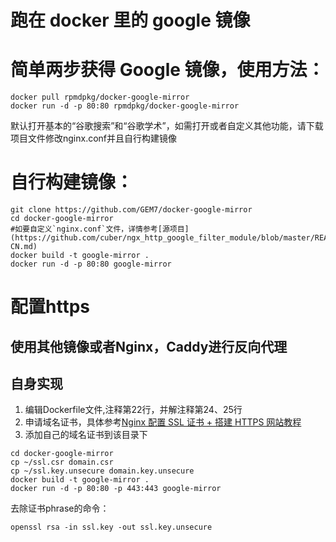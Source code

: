# 跑在 docker 里的 google 镜像

# 简单两步获得 Google 镜像，使用方法：

```
docker pull rpmdpkg/docker-google-mirror
docker run -d -p 80:80 rpmdpkg/docker-google-mirror
```

默认打开基本的“谷歌搜索”和“谷歌学术”，如需打开或者自定义其他功能，请下载项目文件修改nginx.conf并且自行构建镜像

# 自行构建镜像：

```
git clone https://github.com/GEM7/docker-google-mirror
cd docker-google-mirror
#如要自定义`nginx.conf`文件，详情参考[源项目](https://github.com/cuber/ngx_http_google_filter_module/blob/master/README.zh-CN.md)
docker build -t google-mirror .
docker run -d -p 80:80 google-mirror
```

# 配置https

## 使用其他镜像或者Nginx，Caddy进行反向代理

## 自身实现
1. 编辑Dockerfile文件,注释第22行，并解注释第24、25行
2. 申请域名证书，具体参考[Nginx 配置 SSL 证书 + 搭建 HTTPS 网站教程](https://s.how/nginx-ssl/)
3. 添加自己的域名证书到该目录下

```shell
cd docker-google-mirror
cp ~/ssl.csr domain.csr
cp ~/ssl.key.unsecure domain.key.unsecure
docker build -t google-mirror .
docker run -d -p 80:80 -p 443:443 google-mirror
```

去除证书phrase的命令：

```shell
openssl rsa -in ssl.key -out ssl.key.unsecure
```
